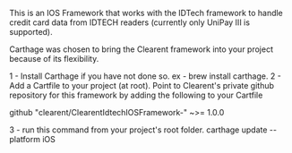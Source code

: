 This is an IOS Framework that works with the IDTech framework to handle credit card data from IDTECH readers (currently only UniPay III is supported).

Carthage was chosen to bring the Clearent framework into your project because of its flexibility.  

1 - Install Carthage if you have not done so. ex - brew install carthage.
2 - Add a Cartfile to your project (at root). Point to Clearent's private github repository for this framework by adding the following to your Cartfile

github "clearent/ClearentIdtechIOSFramework-" ~>= 1.0.0

3 - run this command from your project's root folder. carthage update --platform iOS


